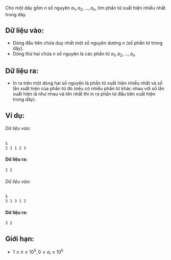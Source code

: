 Cho một dãy gồm $n$ số nguyên $a_1, a_2, …, a_n$, tìm phần tử xuất hiện nhiều nhất trong dãy.

## Dữ liệu vào:
- Dòng đầu tiên chứa duy nhất một số nguyên dương $n$ (số phần tử trong dãy).
- Dòng thứ hai chứa $n$ số nguyên là các phần tử $a_1, a_2, …, a_n$

## Dữ liệu ra:
- In ra trên một dòng hai số nguyên là phần tử xuất hiện nhiều nhất và số lần xuất hiện của phần tử đó (nếu có nhiều phần tử khác nhau với số lần xuất hiện là như nhau và lớn nhất thì in ra phần tử đầu tiên xuất hiện trong dãy).

## Ví dụ:
###### Dữ liệu vào:
```
5
2 1 1 2 3
```

#### Dữ liệu ra:
```
2 2
```

###### Dữ liệu vào:
```
5
3 1 3 1 2
```

#### Dữ liệu ra:
```
3 2
```

## Giới hạn:
- $1≤n≤10^5,0≤a_i≤10^5$
